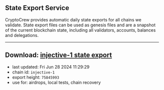 ## State Export Service
CryptoCrew provides automatic daily state exports for all chains we validate. State export files can be used as genesis files and are a snapshot of the current blockchain state, including all validators, accounts, balances and delegations.

---
**Download: [injective-1 state export](https://dl-eu2.ccvalidators.com/SERVICE/injective/injective-1_export_75845993.json)**
---

- last updated: Fri Jun 28 2024 11:29:29
- chain id: `injective-1`
- export height: `75845993`
- use for: airdrops, local tests, chain recovery
